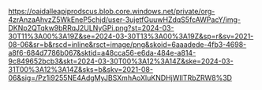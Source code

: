 https://oaidalleapiprodscus.blob.core.windows.net/private/org-4zrAnzaAhvzZ5WkEneP5chjd/user-3ujetfGuuwHZdqS5fcAWPacY/img-DKNp2QTqkw9bRRqJ2ULNyGPi.png?st=2024-03-30T11%3A00%3A19Z&se=2024-03-30T13%3A00%3A19Z&sp=r&sv=2021-08-06&sr=b&rscd=inline&rsct=image/png&skoid=6aaadede-4fb3-4698-a8f6-684d7786b067&sktid=a48cca56-e6da-484e-a814-9c849652bcb3&skt=2024-03-30T00%3A12%3A14Z&ske=2024-03-31T00%3A12%3A14Z&sks=b&skv=2021-08-06&sig=/Pz1i9255NE4AdgMyJBSXmhAoXluKNDHjWIlTRbZRW8%3D
